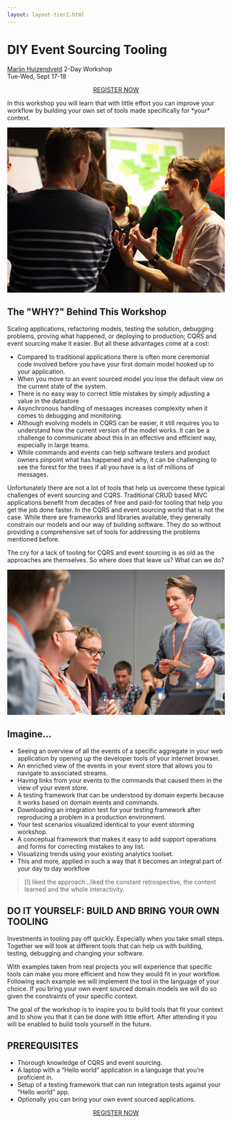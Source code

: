 ```yaml
---
layout: layout-tier2.html
---
```

<div class="container section workshop-single-page">
    <div class="row">
      <div class="col-xs-12 col-sm-2">
            <div class="speaker-container">
                <a href="../speakers/marijn-huizendveld.html"><div class="speaker-img marijn-huizendveld keep-color"></div></a>
                </div>
            </div>
        <div class="col-xs-12 col-sm-8 content">
            <h1 class="section-header">DIY Event Sourcing Tooling</h1>
            <p><span class="speaker-name"><a href="../speakers/marijn-huizendveld.html">Marijn Huizendveld</a></span>
            <span class="duration">2-Day Workshop<br>Tue-Wed, Sept 17-18</span></p>
            <div class="col-xs-12" align="center">
                <a class="btn" href="https://ti.to/EDDD/explore-ddd-2019/with/iaubrxcptna,wjyi0g2putm,9lz1vh74jkq,aiydbtjjt88">REGISTER NOW</a>
            </div>
            <p>In this workshop you will learn that with little effort you can improve your workflow by building your own set of tools made specifically for *your* context.</p>
            <img src="../img/workshop/Workshop-Marijn-Huizendveld-1.jpg" class="speaker--workshop-content-img" alt="" style="margin-bottom: 0;" />
            <h2 class="speaker-subheader">The "WHY?" Behind This Workshop</h2>
            <p>Scaling applications, refactoring models, testing the solution, debugging problems, proving what happened, or deploying to production; CQRS and event sourcing make it easier. But all these advantages come at a cost:</p>
            <ul>
                <li>Compared to traditional applications there is often more ceremonial code involved before you have your first domain model hooked up to your application.</li>
                <li>When you move to an event sourced model you lose the default view on the current state of the system.</li>
                <li>There is no easy way to correct little mistakes by simply adjusting a value in the datastore</li>
                <li>Asynchronous handling of messages increases complexity when it comes to debugging and monitoring.</li>
                <li>Although evolving models in CQRS can be easier, it still requires you to understand how the current version of the model works. It can be a challenge to communicate about this in an effective and efficient way, especially in large teams.</li>
                <li>While commands and events can help software testers and product owners pinpoint what has happened and why, it can be challenging to see the forest for the trees if all you have is a list of millions of messages.</li>
            </ul>
            <p>Unfortunately there are not a lot of tools that help us overcome these typical challenges of event sourcing and CQRS. Traditional CRUD based MVC applications benefit from decades of free and paid-for tooling that help you get the job done faster. In the CQRS and event sourcing world that is not the case. While there are frameworks and libraries available, they generally constrain our models and our way of building software. They do so without providing a comprehensive set of tools for addressing the problems mentioned before.</p>
            <p>The cry for a lack of tooling for CQRS and event sourcing is as old as the approaches are themselves. So where does that leave us? What can we do?</p>
            <img src="../img/workshop/Workshop-Marijn-Huizendveld-2.jpg" class="speaker--workshop-content-img" alt="" style="margin-bottom: 0;" />
            <h2 class="speaker-subheader">Imagine...</h2>
            <ul>
                <li>Seeing an overview of all the events of a specific aggregate in your web application by opening up the developer tools of your internet browser.</li>
                <li>An enriched view of the events in your event store that allows you to navigate to associated streams.</li>
                <li>Having links from your events to the commands that caused them in the view of your event store.</li>
                <li>A testing framework that can be understood by domain experts because it works based on domain events and commands.</li>
                <li>Downloading an integration test for your testing framework after reproducing a problem in a production environment.</li>
                <li>Your test scenarios visualized identical to your event storming workshop.</li>
                <li>A conceptual framework that makes it easy to add support operations and forms for correcting mistakes to any list.</li>
                <li>Visualizing trends using your existing analytics toolset.</li>
                <li>This and more, applied in such a way that it becomes an integral part of your day to day workflow</li>
            </ul>
            <blockquote>
                <p>[I] liked the approach...liked the constant retrospective, the content learned and the whole interactivity.</p>
            </blockquote>
            <h2 class="speaker-subheader">DO IT YOURSELF: BUILD AND BRING YOUR OWN TOOLING</h2>
            <p>Investments in tooling pay off quickly. Especially when you take small steps. Together we will look at different tools that can help us with building, testing, debugging and changing your software.</p>
            <p>With examples taken from real projects you will experience that specific tools can make you more efficient and how they would fit in your workflow. Following each example we will implement the tool in the language of your choice. If you bring your own event sourced domain models we will do so given the constraints of your specific context.</p>
            <p>The goal of the workshop is to inspire you to build tools that fit your context and to show you that it can be done with little effort. After attending it you will be enabled to build tools yourself in the future.</p>
            <h2 class="speaker-subheader">PREREQUISITES</h2>
            <ul>
                <li>Thorough knowledge of CQRS and event sourcing.</li>
                <li>A laptop with a “Hello world” application in a language that you’re proficient in.</li>
                <li>Setup of a testing framework that can run integration tests against your “Hello world” app.</li>
                <li>Optionally you can bring your own event sourced applications.</li>
            </ul>
            <div class="col-xs-12" align="center">
                <a class="btn" href="https://ti.to/EDDD/explore-ddd-2019/with/iaubrxcptna,wjyi0g2putm,9lz1vh74jkq,aiydbtjjt88">REGISTER NOW</a>
            </div>
        </div>
    </div>
</div>